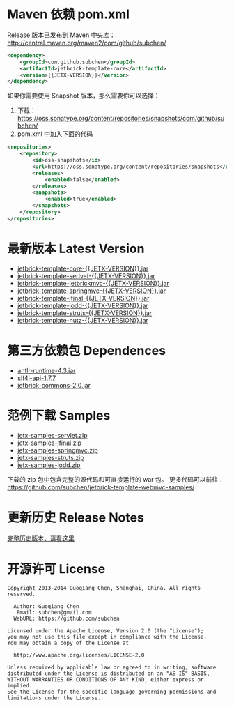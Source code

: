 Maven 依赖 pom.xml
=============================

Release 版本已发布到 Maven 中央库： http://central.maven.org/maven2/com/github/subchen/

```xml
<dependency>
    <groupId>com.github.subchen</groupId>
    <artifactId>jetbrick-template-core</artifactId>
    <version>{{JETX-VERSION}}</version>
</dependency>
```

如果你需要使用 Snapshot 版本，那么需要你可以选择：

1. 下载： https://oss.sonatype.org/content/repositories/snapshots/com/github/subchen/
2. pom.xml 中加入下面的代码

```xml
<repositories>
    <repository>
        <id>oss-snapshots</id>
        <url>https://oss.sonatype.org/content/repositories/snapshots</url>
        <releases>
            <enabled>false</enabled>
        </releases>
        <snapshots>
            <enabled>true</enabled>
        </snapshots>
    </repository>
</repositories>
```


最新版本 Latest Version
==============================

* [jetbrick-template-core-{{JETX-VERSION}}.jar](http://search.maven.org/remotecontent?filepath=com/github/subchen/jetbrick-template-core/{{JETX-VERSION}}/jetbrick-template-core-{{JETX-VERSION}}.jar)
* [jetbrick-template-serlvet-{{JETX-VERSION}}.jar](http://search.maven.org/remotecontent?filepath=com/github/subchen/jetbrick-template-serlvet/{{JETX-VERSION}}/jetbrick-template-serlvet-{{JETX-VERSION}}.jar)
* [jetbrick-template-jetbrickmvc-{{JETX-VERSION}}.jar](http://search.maven.org/remotecontent?filepath=com/github/subchen/jetbrick-template-jetbrickmvc/{{JETX-VERSION}}/jetbrick-template-jetbrickmvc-{{JETX-VERSION}}.jar)
* [jetbrick-template-springmvc-{{JETX-VERSION}}.jar](http://search.maven.org/remotecontent?filepath=com/github/subchen/jetbrick-template-springmvc/{{JETX-VERSION}}/jetbrick-template-springmvc-{{JETX-VERSION}}.jar)
* [jetbrick-template-jfinal-{{JETX-VERSION}}.jar](http://search.maven.org/remotecontent?filepath=com/github/subchen/jetbrick-template-jfinal/{{JETX-VERSION}}/jetbrick-template-jfinal-{{JETX-VERSION}}.jar)
* [jetbrick-template-jodd-{{JETX-VERSION}}.jar](http://search.maven.org/remotecontent?filepath=com/github/subchen/jetbrick-template-jodd/{{JETX-VERSION}}/jetbrick-template-jodd-{{JETX-VERSION}}.jar)
* [jetbrick-template-struts-{{JETX-VERSION}}.jar](http://search.maven.org/remotecontent?filepath=com/github/subchen/jetbrick-template-struts/{{JETX-VERSION}}/jetbrick-template-struts-{{JETX-VERSION}}.jar)
* [jetbrick-template-nutz-{{JETX-VERSION}}.jar](http://search.maven.org/remotecontent?filepath=com/github/subchen/jetbrick-template-nutz/{{JETX-VERSION}}/jetbrick-template-nutz-{{JETX-VERSION}}.jar)


第三方依赖包 Dependences
=============================

* [antlr-runtime-4.3.jar](http://search.maven.org/remotecontent?filepath=org/antlr/antlr-runtime/4.3/antlr-runtime-4.3.jar)
* [slf4j-api-1.7.7](http://search.maven.org/remotecontent?filepath=org/slf4j/slf4j-api/1.7.7/slf4j-api-1.7.7.jar)
* [jetbrick-commons-2.0.jar](http://search.maven.org/remotecontent?filepath=com/github/subchen/jetbrick-commons/2.0/jetbrick-commons-2.0.jar)


范例下载 Samples
=============================

* [jetx-samples-servlet.zip](demo/jetx-samples-servlet.zip)
* [jetx-samples-jfinal.zip](demo/jetx-samples-jfinal.zip)
* [jetx-samples-springmvc.zip](demo/jetx-samples-springmvc.zip)
* [jetx-samples-struts.zip](demo/jetx-samples-struts.zip)
* [jetx-samples-jodd.zip](demo/jetx-samples-jodd.zip)

下载的 zip 包中包含完整的源代码和可直接运行的 war 包。
更多代码可以前往： https://github.com/subchen/jetbrick-template-webmvc-samples/


更新历史 Release Notes
=============================

[完整历史版本，请看这里](history.html)


开源许可 License
=============================

```
Copyright 2013-2014 Guoqiang Chen, Shanghai, China. All rights reserved.

  Author: Guoqiang Chen
   Email: subchen@gmail.com
  WebURL: https://github.com/subchen

Licensed under the Apache License, Version 2.0 (the "License");
you may not use this file except in compliance with the License.
You may obtain a copy of the License at

  http://www.apache.org/licenses/LICENSE-2.0

Unless required by applicable law or agreed to in writing, software
distributed under the License is distributed on an "AS IS" BASIS,
WITHOUT WARRANTIES OR CONDITIONS OF ANY KIND, either express or implied.
See the License for the specific language governing permissions and
limitations under the License.
```
